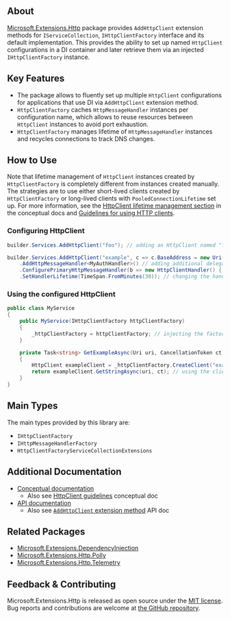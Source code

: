 ## About

<!-- A description of the package and where one can find more documentation -->

[Microsoft.Extensions.Http](https://www.nuget.org/packages/Microsoft.Extensions.Http) package provides `AddHttpClient` extension methods for `IServiceCollection`, `IHttpClientFactory` interface and its default implementation. This provides the ability to set up named `HttpClient` configurations in a DI container and later retrieve them via an injected `IHttpClientFactory` instance.

## Key Features

<!-- The key features of this package -->

* The package allows to fluently set up multiple `HttpClient` configurations for applications that use DI via `AddHttpClient` extension method.
* `HttpClientFactory` caches `HttpMessageHandler` instances per configuration name, which allows to reuse resources between `HttpClient` instances to avoid port exhaustion.
* `HttpClientFactory` manages lifetime of `HttpMessageHandler` instances and recycles connections to track DNS changes.

## How to Use

<!-- A compelling example on how to use this package with code, as well as any specific guidelines for when to use the package -->

Note that lifetime management of `HttpClient` instances created by `HttpClientFactory` is completely different from instances created manually. The strategies are to use either short-lived clients created by `HttpClientFactory` or long-lived clients with `PooledConnectionLifetime` set up. For more information, see the [HttpClient lifetime management section](https://learn.microsoft.com/dotnet/core/extensions/httpclient-factory#httpclient-lifetime-management) in the conceptual docs and [Guidelines for using HTTP clients](https://learn.microsoft.com/dotnet/fundamentals/networking/http/httpclient-guidelines).

### Configuring HttpClient

```c#
builder.Services.AddHttpClient("foo"); // adding an HttpClient named "foo" with a default configuration

builder.Services.AddHttpClient("example", c => c.BaseAddress = new Uri("https://www.example.com")) // configuring HttpClient itself
    .AddHttpMessageHandler<MyAuthHandler>() // adding additional delegating handlers to form a message handler chain
    .ConfigurePrimaryHttpMessageHandler(b => new HttpClientHandler() { AllowAutoRedirect = false }) // configuring primary handler
    .SetHandlerLifetime(TimeSpan.FromMinutes(30)); // changing the handler recycling interval
```

### Using the configured HttpClient

```c#
public class MyService
{
    public MyService(IHttpClientFactory httpClientFactory)
    {
        _httpClientFactory = httpClientFactory; // injecting the factory
    }

    private Task<string> GetExampleAsync(Uri uri, CancellationToken ct)
    {
        HttpClient exampleClient = _httpClientFactory.CreateClient("example"); // creating the client for the specified name
        return exampleClient.GetStringAsync(uri, ct); // using the client
    }
}
```

## Main Types

<!-- The main types provided in this library -->

The main types provided by this library are:

* `IHttpClientFactory`
* `IHttpMessageHandlerFactory`
* `HttpClientFactoryServiceCollectionExtensions`

## Additional Documentation

<!-- Links to further documentation. Remove conceptual documentation if not available for the library. -->

* [Conceptual documentation](https://learn.microsoft.com/dotnet/core/extensions/httpclient-factory)
    * Also see [HttpClient guidelines](https://learn.microsoft.com/dotnet/fundamentals/networking/http/httpclient-guidelines) conceptual doc
* [API documentation](https://learn.microsoft.com/dotnet/api/system.net.http?view=dotnet-plat-ext-7.0)
    * Also see [`AddHttpClient` extension method](https://learn.microsoft.com/dotnet/api/microsoft.extensions.dependencyinjection.httpclientfactoryservicecollectionextensions?view=dotnet-plat-ext-7.0) API doc

## Related Packages

<!-- The related packages associated with this package -->

* [Microsoft.Extensions.DependencyInjection](https://www.nuget.org/packages/Microsoft.Extensions.DependencyInjection/)
* [Microsoft.Extensions.Http.Polly](https://www.nuget.org/packages/Microsoft.Extensions.Http.Polly)
* [Microsoft.Extensions.Http.Telemetry](https://www.nuget.org/packages/Microsoft.Extensions.Http.Telemetry)

## Feedback & Contributing

<!-- How to provide feedback on this package and contribute to it -->

Microsoft.Extensions.Http is released as open source under the [MIT license](https://licenses.nuget.org/MIT). Bug reports and contributions are welcome at [the GitHub repository](https://github.com/dotnet/runtime).
